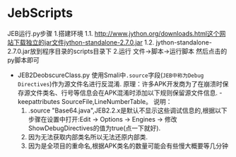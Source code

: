 # JebScripts

  JEB运行.py步骤
  1.搭建环境
  1.1. http://www.jython.org/downloads.html这个网站下载独立的jar文件jython-standalone-2.7.0.jar
  1.2. jython-standalone-2.7.0.jar放到程序目录的scripts目录下
  2.运行
     文件->脚本->运行脚本 然后点击的py脚本即可
     
     
* JEB2DeobscureClass.py
  使用Smali中`.source`字段(`JEB中称为Debug Directives`)作为源文件名进行反混淆.
  原理：许多APK开发商为了在崩溃时保存源文件类名、行号等信息会在APK混淆时添加以下规则保留源文件信息.
	-keepattributes SourceFile,LineNumberTable。
  说明：
  1. .source "Base64.java",JEB2.2.x是默认不显示这些调试信息的,根据以下步骤在设置中打开:Edit -> Options -> Engines -> 修改ShowDebugDirectives的值为true(点一下就好).
  2. 因为无法获取内部类名所以无法还原内部类.
  3. 因为是全项目的重命名,根据APK类名的数量可能会有些慢大概要等几分钟

